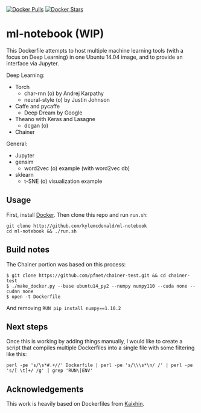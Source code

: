 [![Docker Pulls](https://img.shields.io/docker/pulls/kylemcdonald/ml-notebook.svg)](https://hub.docker.com/r/kylemcdonald/ml-notebook/)
[![Docker Stars](https://img.shields.io/docker/stars/kylemcdonald/ml-notebook.svg)](https://hub.docker.com/r/kylemcdonald/ml-notebook/)

# ml-notebook (WIP)

This Dockerfile attempts to host multiple machine learning tools (with a focus on Deep Learning) in one Ubuntu 14.04 image, and to provide an interface via Jupyter.

Deep Learning:
- Torch
    - char-rnn (o) by Andrej Karpathy
    - neural-style (o) by Justin Johnson
- Caffe and pycaffe
    - Deep Dream by Google
- Theano with Keras and Lasagne
    - dcgan (o)
- Chainer

General: 
- Jupyter
- gensim
    - word2vec (o) example (with word2vec db)
- sklearn
    - t-SNE (o) visualization example

## Usage

First, install [Docker](http://docker.com/). Then clone this repo and run `run.sh`:

```
git clone http://github.com/kylemcdonald/ml-notebook
cd ml-notebook && ./run.sh
```

## Build notes

The Chainer portion was based on this process:

```
$ git clone https://github.com/pfnet/chainer-test.git && cd chainer-test
$ ./make_docker.py --base ubuntu14_py2 --numpy numpy110 --cuda none --cudnn none
$ open -t Dockerfile
```

And removing `RUN pip install numpy==1.10.2`

## Next steps

Once this is working by adding things manually, I would like to create a script that compiles multiple Dockerfiles into a single file with some filtering like this:

```
perl -pe 's/\s*#.+//' Dockerfile | perl -pe 's/\\\s*\n/ /' | perl -pe 's/[ \t]+/ /g' | grep 'RUN\|ENV'
```

## Acknowledgements

This work is heavily based on Dockerfiles from [Kaixhin](https://github.com/Kaixhin/dockerfiles/).